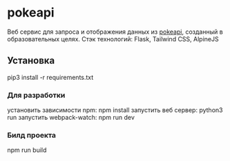 # pokeapi

Веб сервис для запроса и отображения данных из [pokeapi](https://pokeapi.co/), созданный в образовательных целях.
Стэк технологий: Flask, Tailwind CSS, AlpineJS

## Установка

pip3 install -r requirements.txt

### Для разработки

установить зависимости npm: npm install
запустить веб сервер: python3 run
запустить webpack-watch: npm run dev

### Билд проекта

npm run build
